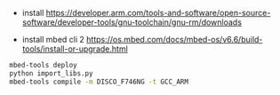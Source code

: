- install https://developer.arm.com/tools-and-software/open-source-software/developer-tools/gnu-toolchain/gnu-rm/downloads

- install mbed cli 2 https://os.mbed.com/docs/mbed-os/v6.6/build-tools/install-or-upgrade.html
```bash
mbed-tools deploy
python import_libs.py
mbed-tools compile -m DISCO_F746NG -t GCC_ARM
```